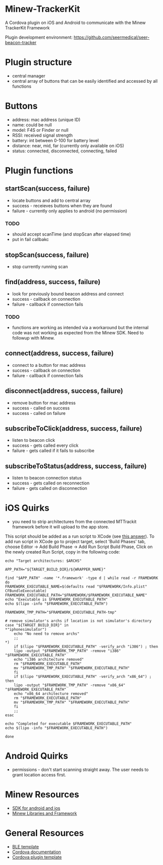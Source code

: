 Minew-TrackerKit
======

A Cordova plugin on iOS and Android to communicate with the Minew TrackerKit Framework

Plugin development environment: https://github.com/seermedical/seer-beacon-tracker

# Plugin structure
* central manager
* central array of buttons that can be easily identified and accessed by all functions

# Buttons
* address: mac address (unique ID)
* name: could be null
* model: F4S or Finder or null
* RSSI: received signal strength
* battery: int between 0-100 for battery level
* distance: near, mid, far (currently only available on iOS)
* status: connected, disconnected, connecting, failed

# Plugin functions
## startScan(success, failure)
* locate buttons and add to central array
* success - receieves buttons when they are found
* failure - currently only applies to android (no permission)

### TODO
* should accept scanTime (and stopScan after elapsed time)
* put in fail callbakc

## stopScan(success, failure)
* stop currently running scan

## find(address, success, failure)
* look for previously bound beacon address and connect
* success - callback on connection
* failure - callback if connection fails

### TODO
* functions are working as intended via a workaround but the internal code was not working as expected from the Minew SDK. Need to followup with Minew.

## connect(address, success, failure)
* connect to a button for mac address
* success - callback on connection
* failure - callback if connection fails

## disconnect(address, success, failure)
* remove button for mac address
* success - called on success
* success - called on failure

## subscribeToClick(address, success, failure)
* listen to beacon click
* success - gets called every click
* failure - gets called if it fails to subscribe

## subscribeToStatus(address, success, failure)
* listen to beacon connection status
* success - gets called on reconnection
* failure - gets called on disconnection

# iOS Quirks

* you need to strip architectures from the connected MTTrackit framework before it will upload to the app store.

This script should be added as a run script to XCode (see [this answer](https://stackoverflow.com/questions/30547283/submit-to-app-store-issues-unsupported-architecture-x86)). To add run script in XCode go to project target, select 'Build Phases' tab, choose Editor -> Add Build Phase -> Add Run Script Build Phase, Click on the newly created Run Script, copy in the following code:

```
echo "Target architectures: $ARCHS"

APP_PATH="${TARGET_BUILD_DIR}/${WRAPPER_NAME}"

find "$APP_PATH" -name '*.framework' -type d | while read -r FRAMEWORK
do
FRAMEWORK_EXECUTABLE_NAME=$(defaults read "$FRAMEWORK/Info.plist" CFBundleExecutable)
FRAMEWORK_EXECUTABLE_PATH="$FRAMEWORK/$FRAMEWORK_EXECUTABLE_NAME"
echo "Executable is $FRAMEWORK_EXECUTABLE_PATH"
echo $(lipo -info "$FRAMEWORK_EXECUTABLE_PATH")

FRAMEWORK_TMP_PATH="$FRAMEWORK_EXECUTABLE_PATH-tmp"

# remove simulator's archs if location is not simulator's directory
case "${TARGET_BUILD_DIR}" in
*"iphonesimulator")
    echo "No need to remove archs"
    ;;
*)
    if $(lipo "$FRAMEWORK_EXECUTABLE_PATH" -verify_arch "i386") ; then
    lipo -output "$FRAMEWORK_TMP_PATH" -remove "i386" "$FRAMEWORK_EXECUTABLE_PATH"
    echo "i386 architecture removed"
    rm "$FRAMEWORK_EXECUTABLE_PATH"
    mv "$FRAMEWORK_TMP_PATH" "$FRAMEWORK_EXECUTABLE_PATH"
    fi
    if $(lipo "$FRAMEWORK_EXECUTABLE_PATH" -verify_arch "x86_64") ; then
    lipo -output "$FRAMEWORK_TMP_PATH" -remove "x86_64" "$FRAMEWORK_EXECUTABLE_PATH"
    echo "x86_64 architecture removed"
    rm "$FRAMEWORK_EXECUTABLE_PATH"
    mv "$FRAMEWORK_TMP_PATH" "$FRAMEWORK_EXECUTABLE_PATH"
    fi
    ;;
esac

echo "Completed for executable $FRAMEWORK_EXECUTABLE_PATH"
echo $(lipo -info "$FRAMEWORK_EXECUTABLE_PATH")

done
```

# Android Quirks
* permissions - don't start scanning straight away. The user needs to grant location access first.

# Minew Resources

- [SDK for android and ios](http://docs.beaconyun.com/TrackerKit/iOS_MinewTrackerKit_Software_Development_Kit_Guide_en/)
- [Minew Libraries and Framework](https://api.beaconyun.com/d/ba7627b8b03f4cb6a4a1/?p=/iOS&mode=list)

# General Resources

- [BLE template](https://github.com/seermedical/cordova-plugin-ble-central)
- [Cordova documentation](https://cordova.apache.org/docs/en/latest/guide/hybrid/plugins/)
- [Cordova plugin template](https://github.com/rrostt/cordova-plugin-template)

